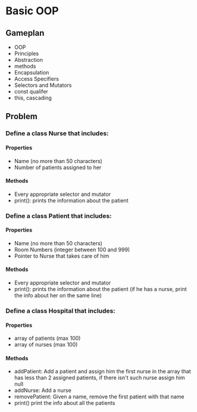 # Basic OOP

## Gameplan

* OOP
* Principles
* Abstraction
* methods
* Encapsulation
* Access Specifiers
* Selectors and Mutators
* const qualifer
* this, cascading

## Problem

### Define a class Nurse that includes:

#### Properties
* Name (no more than 50 characters)
* Number of patients assigned to her

#### Methods
* Every appropriate selector and mutator
* print(): prints the information about the patient

### Define a class Patient that includes:

#### Properties
* Name (no more than 50 characters)
* Room Numbers (integer between 100 and 999)
* Pointer to Nurse that takes care of him

#### Methods
* Every appropriate selector and mutator
* print(): prints the information about the patient (if he has a nurse, print the info about her on the same line)
	
### Define a class Hospital that includes:

#### Properties

* array of patients (max 100)
* array of nurses (max 100)

#### Methods

* addPatient: Add a patient and assign him the first nurse in the array that has less than 2 assigned patients, if there isn't such nurse assign him null
* addNurse: Add a nurse
* removePatient: Given a name, remove the first patient with that name
* print() print the info about all the patients